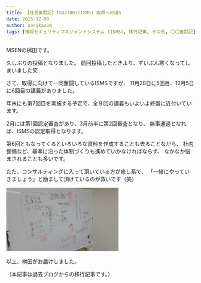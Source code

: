 ```yaml
---
title: 【社長奮闘記】ISO27001(ISMS) 取得への道5
date: 2015-12-08
author: norikazum
tags: [情報セキュリティマネジメントシステム (ISMS), 移行記事, その他, 〇〇奮闘記]
---
```


MSENの桝田です。
 
久しぶりの投稿となりました。
前回投稿したときより、ずいぶん寒くなってしまいました笑
 
さて、取得に向けて一同奮闘しているISMSですが、
11月28日に5回目、12月5日に6回目の講義がありました。
 
年末にも第7回目を実施する予定で、全９回の講義もいよいよ終盤に近付いています。
 
2月には第1回認定審査があり、3月前半に第2回審査となり、
無事通過となれば、ISMSの認定取得となります。
 
第6回ともなってくるといろいろな資料を作成することも去ることながら、
社内整備など、基準に沿った体制づくりも進めていかなければならず、
なかなか悩まされることも多いです。
 
ただ、コンサルティングに入って頂いている方が癒し系で、
「一緒にやっていきましょう」と励まして頂けているのが救いです（笑）

<a href="images/isms-first-5-1.jpg"><img src="images/isms-first-5-1.jpg" alt="" width="300" height="169" class="alignnone size-medium wp-image-4096" /></a>

以上、桝田がお届けしました。

（本記事は過去ブログからの移行記事です。）